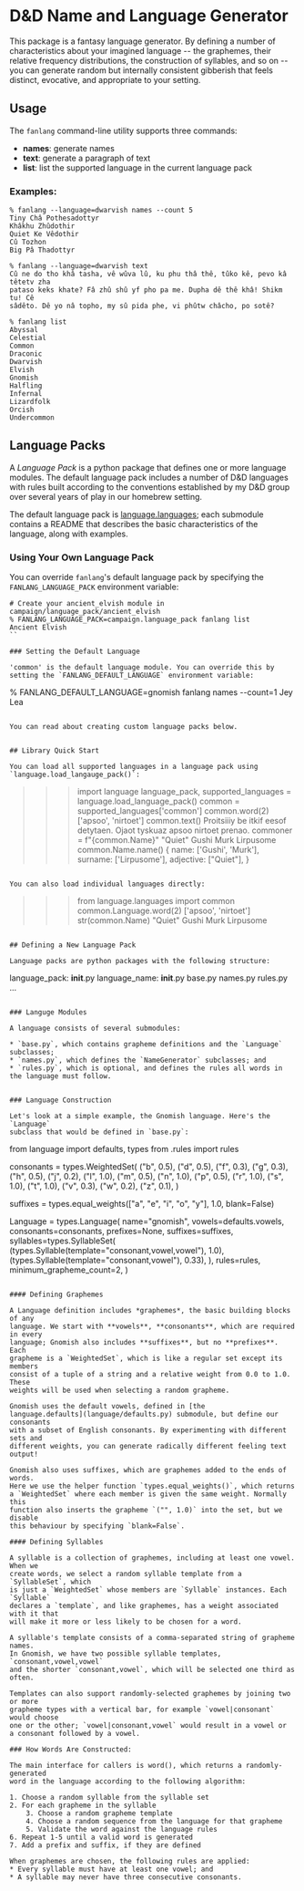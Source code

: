 # D&D Name and Language Generator

This package is a fantasy language generator. By defining a number of characteristics about your imagined language -- the graphemes, their relative frequency distributions, the construction of syllables, and so on -- you can generate random but internally consistent gibberish that feels distinct, evocative, and appropriate to your setting.

## Usage

The `fanlang` command-line utility supports three commands:

* **names**: generate names 
* **text**: generate a paragraph of text 
* **list**: list the supported language in the current language pack

### Examples:

```
% fanlang --language=dwarvish names --count 5
Tiny Châ Pothesadottyr
Khâkhu Zhûdothir
Quiet Ke Vêdothir
Cû Tozhon
Big Pâ Thadottyr
```

```
% fanlang --language=dwarvish text
Cû ne do tho khâ tasha, vê wûva lû, ku phu thâ thê, tûko kê, pevo kâ têtetv zha 
pataso keks khate? Fâ zhû shû yf pho pa me. Dupha dê thê khâ! Shikm tu! Cê 
sâdêto. Dê yo nâ topho, my sû pida phe, vi phûtw châcho, po sotê?
```

```
% fanlang list
Abyssal                                                                         
Celestial                                                                       
Common                                                                          
Draconic                                                                        
Dwarvish                                                                        
Elvish                                                                          
Gnomish                                                                         
Halfling                                                                        
Infernal                                                                        
Lizardfolk                                                                      
Orcish                                                                          
Undercommon
```

## Language Packs

A *Language Pack* is a python package that defines one or more language modules. The default language pack includes a number of D&D languages with rules built according to the conventions established by my D&D group over several years of play in our homebrew setting.

The default language pack is [language.languages](language/languages/); each submodule contains a README that describes the basic characteristics of the language, along with examples.

### Using Your Own Language Pack

You can override `fanlang`'s default language pack by specifying the `FANLANG_LANGUAGE_PACK` environment variable:

```
# Create your ancient_elvish module in campaign/language_pack/ancient_elvish
% FANLANG_LANGUAGE_PACK=campaign.language_pack fanlang list
Ancient Elvish
``

### Setting the Default Language

'common' is the default language module. You can override this by setting the `FANLANG_DEFAULT_LANGUAGE` environment variable:

```
% FANLANG_DEFAULT_LANGUAGE=gnomish fanlang names --count=1
Jey Lea
```

You can read about creating custom language packs below.


## Library Quick Start

You can load all supported languages in a language pack using `language.load_langauge_pack()`:

```
>>> import language
>>> language_pack, supported_languages = language.load_language_pack()
>>> common = supported_languages['common']
>>> common.word(2)
['apsoo', 'nirtoet']
>>> common.text()
Proitsiiiy be itkif eesof detytaen. Ojaot tyskuaz apsoo nirtoet prenao.
>>> commoner = f"{common.Name}"
"Quiet" Gushi Murk Lirpusome
>>> common.Name.name()
{
    name: ['Gushi', 'Murk'],
    surname: ['Lirpusome'],
    adjective: ["Quiet"],
}
```

You can also load individual languages directly:

```
>>> from language.languages import common
>>> common.Language.word(2)
['apsoo', 'nirtoet']
>>> str(common.Name)
"Quiet" Gushi Murk Lirpusome
```

## Defining a New Language Pack

Language packs are python packages with the following structure:

```
language_pack:
  __init__.py
  language_name:
    __init__.py
    base.py
    names.py
    rules.py
  ...
```

### Languge Modules

A language consists of several submodules:

* `base.py`, which contains grapheme definitions and the `Language` subclasses;
* `names.py`, which defines the `NameGenerator` subclasses; and
* `rules.py`, which is optional, and defines the rules all words in the language must follow.


### Language Construction

Let's look at a simple example, the Gnomish language. Here's the `Language`
subclass that would be defined in `base.py`:

```
from language import defaults, types
from .rules import rules

consonants = types.WeightedSet(
    ("b", 0.5), ("d", 0.5), ("f", 0.3), ("g", 0.3),
    ("h", 0.5), ("j", 0.2), ("l", 1.0), ("m", 0.5),
    ("n", 1.0), ("p", 0.5), ("r", 1.0), ("s", 1.0),
    ("t", 1.0), ("v", 0.3), ("w", 0.2), ("z", 0.1),
)

suffixes = types.equal_weights(["a", "e", "i", "o", "y"], 1.0, blank=False)


Language = types.Language(
    name="gnomish",
    vowels=defaults.vowels,
    consonants=consonants,
    prefixes=None,
    suffixes=suffixes,
    syllables=types.SyllableSet(
        (types.Syllable(template="consonant,vowel,vowel"), 1.0),
        (types.Syllable(template="consonant,vowel"), 0.33),
    ),
    rules=rules,
    minimum_grapheme_count=2,
)
```

#### Defining Graphemes

A Language definition includes *graphemes*, the basic building blocks of any
language. We start with **vowels**, **consonants**, which are required in every
language; Gnomish also includes **suffixes**, but no **prefixes**. Each
grapheme is a `WeightedSet`, which is like a regular set except its members
consist of a tuple of a string and a relative weight from 0.0 to 1.0. These
weights will be used when selecting a random grapheme.

Gnomish uses the default vowels, defined in [the
language.defaults](language/defaults.py) submodule, but define our consonants
with a subset of English consonants. By experimenting with different sets and
different weights, you can generate radically different feeling text output!

Gnomish also uses suffixes, which are graphemes added to the ends of words.
Here we use the helper function `types.equal_weights()`, which returns
a `WeightedSet` where each member is given the same weight. Normally this
function also inserts the grapheme `("", 1.0)` into the set, but we disable
this behaviour by specifying `blank=False`.

#### Defining Syllables

A syllable is a collection of graphemes, including at least one vowel. When we
create words, we select a random syllable template from a `SyllableSet`, which
is just a `WeightedSet` whose members are `Syllable` instances. Each `Syllable`
declares a `template`, and like graphemes, has a weight associated with it that
will make it more or less likely to be chosen for a word.

A syllable's template consists of a comma-separated string of grapheme names.
In Gnomish, we have two possible syllable templates, `consonant,vowel,vowel`
and the shorter `consonant,vowel`, which will be selected one third as often.

Templates can also support randomly-selected graphemes by joining two or more
grapheme types with a vertical bar, for example `vowel|consonant` would choose
one or the other; `vowel|consonant,vowel` would result in a vowel or
a consonant followed by a vowel.

### How Words Are Constructed:

The main interface for callers is word(), which returns a randomly-generated
word in the language according to the following algorithm:

1. Choose a random syllable from the syllable set
2. For each grapheme in the syllable
    3. Choose a random grapheme template
    4. Choose a random sequence from the language for that grapheme
    5. Validate the word against the language rules
6. Repeat 1-5 until a valid word is generated
7. Add a prefix and suffix, if they are defined

When graphemes are chosen, the following rules are applied:
* Every syllable must have at least one vowel; and
* A syllable may never have three consecutive consonants.
